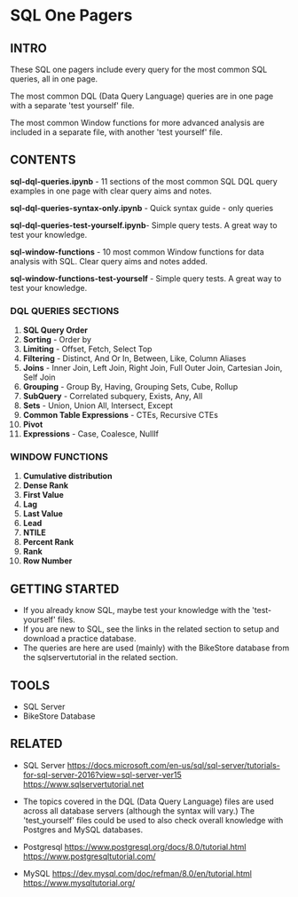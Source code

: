 # SQL One Pagers

## INTRO
These SQL one pagers include every query for the most common SQL queries, all in one page. 

The most common DQL (Data Query Language) queries are in one page with a separate 'test yourself' file.  

The most common Window functions for more advanced analysis are included in a separate file, with another 'test yourself' file.

## CONTENTS
**sql-dql-queries.ipynb** - 11 sections of the most common SQL DQL query examples in one page with clear query aims and notes.

**sql-dql-queries-syntax-only.ipynb** - Quick syntax guide - only queries

**sql-dql-queries-test-yourself.ipynb**- Simple query tests. A great way to test your knowledge. 

**sql-window-functions** - 10 most common Window functions for data analysis with SQL. Clear query aims and notes added.

**sql-window-functions-test-yourself** - Simple query tests. A great way to test your knowledge. 

### DQL QUERIES SECTIONS
1. **SQL Query Order**
2. **Sorting** - Order by
3. **Limiting** - Offset, Fetch, Select Top
4. **Filtering** - Distinct, And Or In, Between, Like, Column Aliases
5. **Joins** - Inner Join, Left Join, Right Join, Full Outer Join, Cartesian Join, Self Join
6. **Grouping** - Group By, Having, Grouping Sets, Cube, Rollup
7. **SubQuery** - Correlated subquery, Exists, Any, All
8. **Sets** - Union, Union All, Intersect, Except
9. **Common Table Expressions** - CTEs, Recursive CTEs
10. **Pivot**
11. **Expressions** - Case, Coalesce, NullIf

### WINDOW FUNCTIONS
1. **Cumulative distribution**
2. **Dense Rank**
3. **First Value**
4. **Lag**
5. **Last Value**
6. **Lead**
7. **NTILE**
8. **Percent Rank**
9. **Rank**
10. **Row Number**

## GETTING STARTED
- If you already know SQL, maybe test your knowledge with the 'test-yourself' files.
- If you are new to SQL, see the links in the related section to setup and download a practice database.
- The queries are here are used (mainly) with the BikeStore database from the sqlservertutorial in the related section.

## TOOLS
- SQL Server
- BikeStore Database

## RELATED
- SQL Server
https://docs.microsoft.com/en-us/sql/sql-server/tutorials-for-sql-server-2016?view=sql-server-ver15
https://www.sqlservertutorial.net

- The topics covered in the DQL (Data Query Language) files are used across all database servers (although the syntax will vary.)  The 'test_yourself' files could be used to also check overall knowledge with Postgres and MySQL databases.

- Postgresql
https://www.postgresql.org/docs/8.0/tutorial.html
https://www.postgresqltutorial.com/

- MySQL
https://dev.mysql.com/doc/refman/8.0/en/tutorial.html
https://www.mysqltutorial.org/
